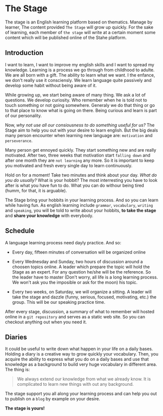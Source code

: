 # The Stage

The stage is an English learning platform based on thematics. Manage by learner, 
The content provided `The Stage` will grow up quickly. For the sake of learning, 
each member of `the stage` will write at a certain moment some content which will 
be published online of the Stahe platform.

## Introduction

I want to learn, I want to improve my english skills and I want to spread my knowledge.
Learning is a process we go through from childhood to adulte. We are all born with a gift. 
The ability to learn what we want. I the enfance, we don't really use it consciensly. 
We learn language quite passively and develop some habit without being aware of it.

While growing up, we start being aware of many thing. We ask a lot of questions. We develop 
curiosity. Who remember when he is told not to touch something or not going somewhere. 
Generaly we do that thing or go to that place to know what is going on there. 
Being curious and learn is part of our personality.

Now, *why not use all our consiousness to do something useful for us?* 
The Stage aim to help you out with your desire to learn english. But 
the big deals many person encounter when learning new language are: `motivation` and `perseverance`.

Many person get ennoyed quickly. They start something new and are really motivated. After two, three weeks 
that motivation start `falling down` and after one month they are `not learning` any more. 
So it is important to keep you motivated and fresh every single day to learn continuously.

Hold on for a moment! Take two minutes and think about your day. *What do you do usually?* 
What is your hobbit? The most interresting you have to look after is what you have fun to do.
What you can do withour being tired (humm, for that, it is arguable).

The Stage bring your hobbits in your learning process. And so you can learn while 
having fun. As english learning include `grammar`, `vocabulary`, `writing` and `speaking`, 
you will be told to write about your hobbits, **to take the stage** and **share your knowledge** 
with everybody.

## Schedule

A language learning process need dayly practice. And so:

- Every day, fifteen minutes of conversation will be organized online

- Every Wednesday and Sunday, two hours of discussion around a choosen topics online. 
A leader which prepare the topic will hold the Stage as an expert. For any question 
he/she will be the reference. So the leader have to master (Don't worry, all life 
is a long learning process. We won't ask you the imposible or ask for the moon) his topic.

- Every two weeks, on Saturday, we will organize a sitting. A leader will take the stage
and dazzle (funny, serious, focused, motivating, etc.) the group. 
This will be our speaking practice time.

After every stage, discussion, a summary of what to remember will hosted online in 
a `git repository` and serves as a static web site. So you can checkout anything out 
when you need it.

## Diaries

It could be useful to write down what happen in your life on a daily bases. 
Holding a diary is a creative way to grow quickly your vocabulary. Then, you 
acquire the ability to express what you do on a daily bases and use that knowledge 
as a background to build very huge vocabulary in different area. The thing is:

 > We always extend our knowledge from what we already know. It is complicated to 
 learn new things with out any background.

The stage support you all along your learning process and can help you out to 
publish on a `blog` by example on your desire.


**The stage is yours!**
